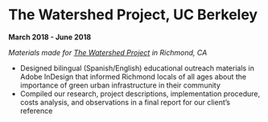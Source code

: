 # The Watershed Project, UC Berkeley 
**March 2018 - June 2018**

*Materials made for [The Watershed Project](https://thewatershedproject.org/) in Richmond, CA*

* Designed bilingual (Spanish/English) educational outreach materials in Adobe InDesign that informed Richmond locals of all ages about the importance of green urban infrastructure in their community
* Compiled our research, project descriptions, implementation procedure, costs analysis, and observations in a final report for our client’s reference
